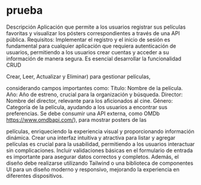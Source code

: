 # prueba
Descripción
Aplicación que permite a los usuarios registrar sus películas favoritas y visualizar los pósters correspondientes a través de
una API pública.
Requisitos:
Implementar el registro y el inicio de sesión es fundamental para cualquier aplicación que requiera autenticación
de usuarios, permitiendo a los usuarios crear cuentas y acceder a su información de manera segura.
Es esencial desarrollar la funcionalidad CRUD

Crear, Leer, Actualizar y Eliminar) para gestionar películas,

considerando campos importantes como:
Título: Nombre de la película.
Año: Año de estreno, crucial para la organización y búsqueda.
Director: Nombre del director, relevante para los aficionados al cine.
Género: Categoría de la película, ayudando a los usuarios a encontrar sus preferencias.
Se debe consumir una API externa, como
OMDb
https://www.omdbapi.com/), para mostrar posters de las

películas, enriqueciendo la experiencia visual y proporcionando información dinámica.
Crear una interfaz intuitiva y atractiva para listar y agregar películas es crucial para la usabilidad, permitiendo a
los usuarios interactuar sin complicaciones.
Incluir validaciones básicas en el formulario de entrada es importante para asegurar datos correctos y completos.
Además, el diseño debe realizarse utilizando Tailwind o una biblioteca de componentes UI para un diseño
moderno y responsivo, mejorando la experiencia en diferentes dispositivos.
